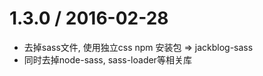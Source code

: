 1.3.0 / 2016-02-28
==================

* 去掉sass文件, 使用独立css npm 安装包 =>  jackblog-sass
* 同时去掉node-sass, sass-loader等相关库
